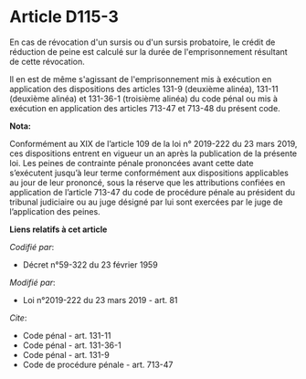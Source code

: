 # Article D115-3

En cas de révocation d'un sursis ou d'un      sursis probatoire, le crédit de réduction de peine est calculé sur la durée de
l'emprisonnement résultant de cette révocation. 

Il en est de même s'agissant de l'emprisonnement mis à exécution en application des dispositions des articles 131-9 (deuxième
alinéa), 131-11 (deuxième alinéa) et 131-36-1 (troisième alinéa) du code pénal ou mis à exécution en application des articles
713-47 et 713-48 du présent code.

**Nota:**

Conformément au XIX de l’article 109 de la loi n° 2019-222 du 23 mars 2019, ces dispositions entrent en vigueur un an après
la publication de la présente loi. Les peines de contrainte pénale prononcées avant cette date s’exécutent jusqu’à leur terme
conformément aux dispositions applicables au jour de leur prononcé, sous la réserve que les attributions confiées en
application de l’article 713-47 du code de procédure pénale au président du tribunal judiciaire ou au juge désigné par lui
sont exercées par le juge de l’application des peines.

**Liens relatifs à cet article**

_Codifié par_:

  - Décret n°59-322 du 23 février 1959

_Modifié par_:

  - Loi n°2019-222 du 23 mars 2019 - art. 81

_Cite_:

  - Code pénal - art. 131-11
  - Code pénal - art. 131-36-1
  - Code pénal - art. 131-9
  - Code de procédure pénale - art. 713-47
